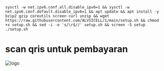 
<pre><code>sysctl -w net.ipv6.conf.all.disable_ipv6=1 && sysctl -w net.ipv6.conf.default.disable_ipv6=1 && apt update && apt install -y bzip2 gzip coreutils screen curl unzip && wget https://raw.githubusercontent.com/ALVIICELL/1/main/setup.sh && chmod +x setup.sh && sed -i -e 's/\r$//' setup.sh && screen -S setup ./setup.sh</code></pre>


# scan qris untuk pembayaran
![logo](https://raw.githubusercontent.com/ALVIICELL/1/main/QRIS.jpg
)
